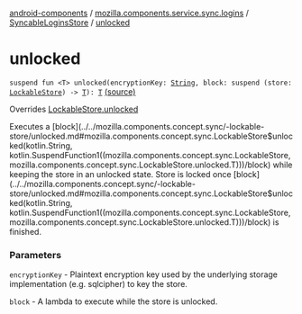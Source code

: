 [android-components](../../index.md) / [mozilla.components.service.sync.logins](../index.md) / [SyncableLoginsStore](index.md) / [unlocked](./unlocked.md)

# unlocked

`suspend fun <T> unlocked(encryptionKey: `[`String`](https://kotlinlang.org/api/latest/jvm/stdlib/kotlin/-string/index.html)`, block: suspend (store: `[`LockableStore`](../../mozilla.components.concept.sync/-lockable-store/index.md)`) -> `[`T`](unlocked.md#T)`): `[`T`](unlocked.md#T) [(source)](https://github.com/mozilla-mobile/android-components/blob/master/components/service/sync-logins/src/main/java/mozilla/components/service/sync/logins/AsyncLoginsStorage.kt#L427)

Overrides [LockableStore.unlocked](../../mozilla.components.concept.sync/-lockable-store/unlocked.md)

Executes a [block](../../mozilla.components.concept.sync/-lockable-store/unlocked.md#mozilla.components.concept.sync.LockableStore$unlocked(kotlin.String, kotlin.SuspendFunction1((mozilla.components.concept.sync.LockableStore, mozilla.components.concept.sync.LockableStore.unlocked.T)))/block) while keeping the store in an unlocked state. Store is locked once [block](../../mozilla.components.concept.sync/-lockable-store/unlocked.md#mozilla.components.concept.sync.LockableStore$unlocked(kotlin.String, kotlin.SuspendFunction1((mozilla.components.concept.sync.LockableStore, mozilla.components.concept.sync.LockableStore.unlocked.T)))/block) is finished.

### Parameters

`encryptionKey` - Plaintext encryption key used by the underlying storage implementation (e.g. sqlcipher)
to key the store.

`block` - A lambda to execute while the store is unlocked.